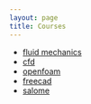 ```yaml
---
layout: page
title: Courses
---
```

- [fluid mechanics]()
- [cfd]()
- [openfoam]()
- [freecad]()
- [salome]()